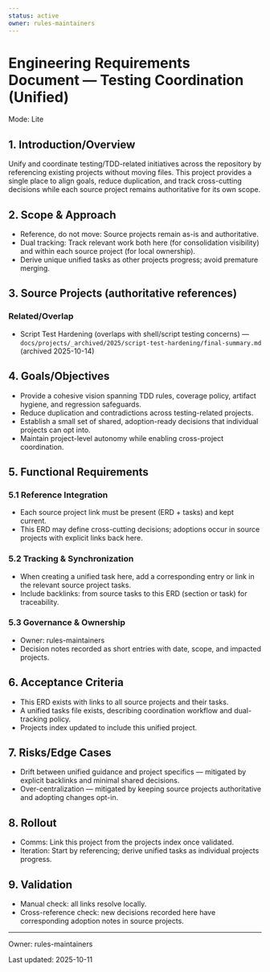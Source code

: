 ```yaml
---
status: active
owner: rules-maintainers
---
```


# Engineering Requirements Document — Testing Coordination (Unified)

Mode: Lite



## 1. Introduction/Overview

Unify and coordinate testing/TDD-related initiatives across the repository by referencing existing projects without moving files. This project provides a single place to align goals, reduce duplication, and track cross-cutting decisions while each source project remains authoritative for its own scope.

## 2. Scope & Approach

- Reference, do not move: Source projects remain as-is and authoritative.
- Dual tracking: Track relevant work both here (for consolidation visibility) and within each source project (for local ownership).
- Derive unique unified tasks as other projects progress; avoid premature merging.

## 3. Source Projects (authoritative references)


### Related/Overlap

- Script Test Hardening (overlaps with shell/script testing concerns) — `docs/projects/_archived/2025/script-test-hardening/final-summary.md` (archived 2025-10-14)

## 4. Goals/Objectives

- Provide a cohesive vision spanning TDD rules, coverage policy, artifact hygiene, and regression safeguards.
- Reduce duplication and contradictions across testing-related projects.
- Establish a small set of shared, adoption-ready decisions that individual projects can opt into.
- Maintain project-level autonomy while enabling cross-project coordination.

## 5. Functional Requirements

### 5.1 Reference Integration

- Each source project link must be present (ERD + tasks) and kept current.
- This ERD may define cross-cutting decisions; adoptions occur in source projects with explicit links back here.

### 5.2 Tracking & Synchronization

- When creating a unified task here, add a corresponding entry or link in the relevant source project tasks.
- Include backlinks: from source tasks to this ERD (section or task) for traceability.

### 5.3 Governance & Ownership

- Owner: rules-maintainers
- Decision notes recorded as short entries with date, scope, and impacted projects.

## 6. Acceptance Criteria

- This ERD exists with links to all source projects and their tasks.
- A unified tasks file exists, describing coordination workflow and dual-tracking policy.
- Projects index updated to include this unified project.

## 7. Risks/Edge Cases

- Drift between unified guidance and project specifics — mitigated by explicit backlinks and minimal shared decisions.
- Over-centralization — mitigated by keeping source projects authoritative and adopting changes opt-in.

## 8. Rollout

- Comms: Link this project from the projects index once validated.
- Iteration: Start by referencing; derive unified tasks as individual projects progress.

## 9. Validation

- Manual check: all links resolve locally.
- Cross-reference check: new decisions recorded here have corresponding adoption notes in source projects.

---

Owner: rules-maintainers

Last updated: 2025-10-11
